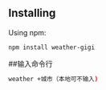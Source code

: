 ## Installing

Using npm:
```bash
npm install weather-gigi
```
##输入命令行

```bash
weather +城市（本地可不输入)
```
